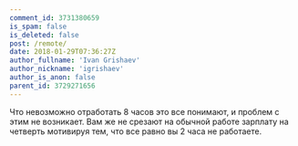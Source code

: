 ```yaml
---
comment_id: 3731380659
is_spam: false
is_deleted: false
post: /remote/
date: 2018-01-29T07:36:27Z
author_fullname: 'Ivan Grishaev'
author_nickname: 'igrishaev'
author_is_anon: false
parent_id: 3729271656
---
```


<p>Что невозможно отработать 8 часов это все понимают, и проблем с этим не возникает. Вам же не срезают на обычной работе зарплату на четверть мотивируя тем, что все равно вы 2 часа не работаете.</p>
